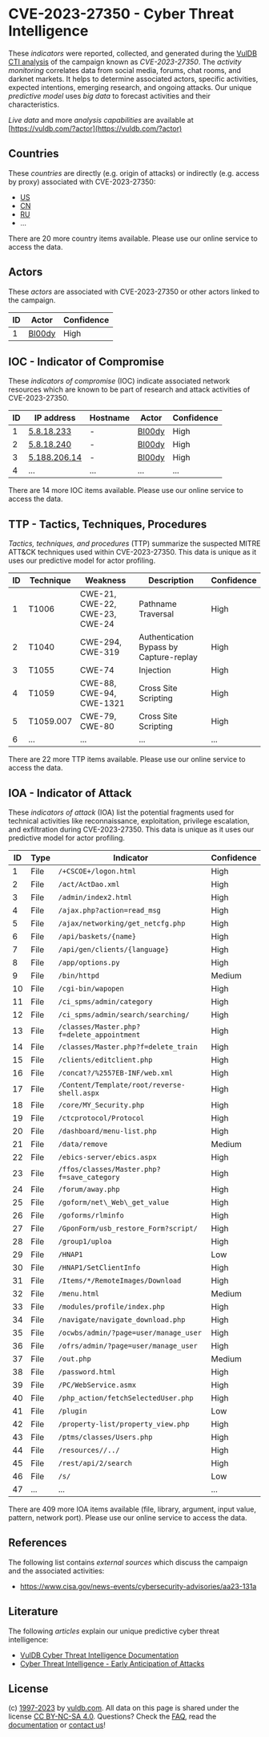 # CVE-2023-27350 - Cyber Threat Intelligence

These _indicators_ were reported, collected, and generated during the [VulDB CTI analysis](https://vuldb.com/?kb.cti) of the campaign known as _CVE-2023-27350_. The _activity monitoring_ correlates data from social media, forums, chat rooms, and darknet markets. It helps to determine associated actors, specific activities, expected intentions, emerging research, and ongoing attacks. Our unique _predictive model_ uses _big data_ to forecast activities and their characteristics.

_Live data_ and more _analysis capabilities_ are available at [https://vuldb.com/?actor](https://vuldb.com/?actor)

## Countries

These _countries_ are directly (e.g. origin of attacks) or indirectly (e.g. access by proxy) associated with CVE-2023-27350:

* [US](https://vuldb.com/?country.us)
* [CN](https://vuldb.com/?country.cn)
* [RU](https://vuldb.com/?country.ru)
* ...

There are 20 more country items available. Please use our online service to access the data.

## Actors

These _actors_ are associated with CVE-2023-27350 or other actors linked to the campaign.

ID | Actor | Confidence
-- | ----- | ----------
1 | [Bl00dy](https://vuldb.com/?actor.bl00dy) | High

## IOC - Indicator of Compromise

These _indicators of compromise_ (IOC) indicate associated network resources which are known to be part of research and attack activities of CVE-2023-27350.

ID | IP address | Hostname | Actor | Confidence
-- | ---------- | -------- | ----- | ----------
1 | [5.8.18.233](https://vuldb.com/?ip.5.8.18.233) | - | [Bl00dy](https://vuldb.com/?actor.bl00dy) | High
2 | [5.8.18.240](https://vuldb.com/?ip.5.8.18.240) | - | [Bl00dy](https://vuldb.com/?actor.bl00dy) | High
3 | [5.188.206.14](https://vuldb.com/?ip.5.188.206.14) | - | [Bl00dy](https://vuldb.com/?actor.bl00dy) | High
4 | ... | ... | ... | ...

There are 14 more IOC items available. Please use our online service to access the data.

## TTP - Tactics, Techniques, Procedures

_Tactics, techniques, and procedures_ (TTP) summarize the suspected MITRE ATT&CK techniques used within CVE-2023-27350. This data is unique as it uses our predictive model for actor profiling.

ID | Technique | Weakness | Description | Confidence
-- | --------- | -------- | ----------- | ----------
1 | T1006 | CWE-21, CWE-22, CWE-23, CWE-24 | Pathname Traversal | High
2 | T1040 | CWE-294, CWE-319 | Authentication Bypass by Capture-replay | High
3 | T1055 | CWE-74 | Injection | High
4 | T1059 | CWE-88, CWE-94, CWE-1321 | Cross Site Scripting | High
5 | T1059.007 | CWE-79, CWE-80 | Cross Site Scripting | High
6 | ... | ... | ... | ...

There are 22 more TTP items available. Please use our online service to access the data.

## IOA - Indicator of Attack

These _indicators of attack_ (IOA) list the potential fragments used for technical activities like reconnaissance, exploitation, privilege escalation, and exfiltration during CVE-2023-27350. This data is unique as it uses our predictive model for actor profiling.

ID | Type | Indicator | Confidence
-- | ---- | --------- | ----------
1 | File | `/+CSCOE+/logon.html` | High
2 | File | `/act/ActDao.xml` | High
3 | File | `/admin/index2.html` | High
4 | File | `/ajax.php?action=read_msg` | High
5 | File | `/ajax/networking/get_netcfg.php` | High
6 | File | `/api/baskets/{name}` | High
7 | File | `/api/gen/clients/{language}` | High
8 | File | `/app/options.py` | High
9 | File | `/bin/httpd` | Medium
10 | File | `/cgi-bin/wapopen` | High
11 | File | `/ci_spms/admin/category` | High
12 | File | `/ci_spms/admin/search/searching/` | High
13 | File | `/classes/Master.php?f=delete_appointment` | High
14 | File | `/classes/Master.php?f=delete_train` | High
15 | File | `/clients/editclient.php` | High
16 | File | `/concat?/%2557EB-INF/web.xml` | High
17 | File | `/Content/Template/root/reverse-shell.aspx` | High
18 | File | `/core/MY_Security.php` | High
19 | File | `/ctcprotocol/Protocol` | High
20 | File | `/dashboard/menu-list.php` | High
21 | File | `/data/remove` | Medium
22 | File | `/ebics-server/ebics.aspx` | High
23 | File | `/ffos/classes/Master.php?f=save_category` | High
24 | File | `/forum/away.php` | High
25 | File | `/goform/net\_Web\_get_value` | High
26 | File | `/goforms/rlminfo` | High
27 | File | `/GponForm/usb_restore_Form?script/` | High
28 | File | `/group1/uploa` | High
29 | File | `/HNAP1` | Low
30 | File | `/HNAP1/SetClientInfo` | High
31 | File | `/Items/*/RemoteImages/Download` | High
32 | File | `/menu.html` | Medium
33 | File | `/modules/profile/index.php` | High
34 | File | `/navigate/navigate_download.php` | High
35 | File | `/ocwbs/admin/?page=user/manage_user` | High
36 | File | `/ofrs/admin/?page=user/manage_user` | High
37 | File | `/out.php` | Medium
38 | File | `/password.html` | High
39 | File | `/PC/WebService.asmx` | High
40 | File | `/php_action/fetchSelectedUser.php` | High
41 | File | `/plugin` | Low
42 | File | `/property-list/property_view.php` | High
43 | File | `/ptms/classes/Users.php` | High
44 | File | `/resources//../` | High
45 | File | `/rest/api/2/search` | High
46 | File | `/s/` | Low
47 | ... | ... | ...

There are 409 more IOA items available (file, library, argument, input value, pattern, network port). Please use our online service to access the data.

## References

The following list contains _external sources_ which discuss the campaign and the associated activities:

* https://www.cisa.gov/news-events/cybersecurity-advisories/aa23-131a

## Literature

The following _articles_ explain our unique predictive cyber threat intelligence:

* [VulDB Cyber Threat Intelligence Documentation](https://vuldb.com/?kb.cti)
* [Cyber Threat Intelligence - Early Anticipation of Attacks](https://www.scip.ch/en/?labs.20201022)

## License

(c) [1997-2023](https://vuldb.com/?kb.changelog) by [vuldb.com](https://vuldb.com/?kb.about). All data on this page is shared under the license [CC BY-NC-SA 4.0](https://creativecommons.org/licenses/by-nc-sa/4.0/). Questions? Check the [FAQ](https://vuldb.com/?kb.faq), read the [documentation](https://vuldb.com/?kb) or [contact us](https://vuldb.com/?contact)!
